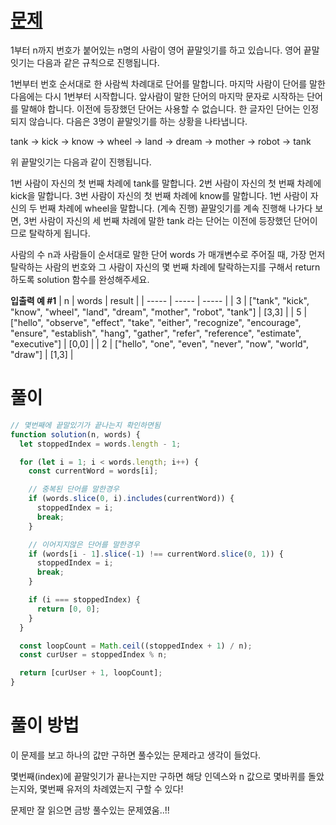 # [문제](https://school.programmers.co.kr/learn/courses/30/lessons/12981)

1부터 n까지 번호가 붙어있는 n명의 사람이 영어 끝말잇기를 하고 있습니다. 영어 끝말잇기는 다음과 같은 규칙으로 진행됩니다.

1번부터 번호 순서대로 한 사람씩 차례대로 단어를 말합니다.
마지막 사람이 단어를 말한 다음에는 다시 1번부터 시작합니다.
앞사람이 말한 단어의 마지막 문자로 시작하는 단어를 말해야 합니다.
이전에 등장했던 단어는 사용할 수 없습니다.
한 글자인 단어는 인정되지 않습니다.
다음은 3명이 끝말잇기를 하는 상황을 나타냅니다.

tank → kick → know → wheel → land → dream → mother → robot → tank

위 끝말잇기는 다음과 같이 진행됩니다.

1번 사람이 자신의 첫 번째 차례에 tank를 말합니다.
2번 사람이 자신의 첫 번째 차례에 kick을 말합니다.
3번 사람이 자신의 첫 번째 차례에 know를 말합니다.
1번 사람이 자신의 두 번째 차례에 wheel을 말합니다.
(계속 진행)
끝말잇기를 계속 진행해 나가다 보면, 3번 사람이 자신의 세 번째 차례에 말한 tank 라는 단어는 이전에 등장했던 단어이므로 탈락하게 됩니다.

사람의 수 n과 사람들이 순서대로 말한 단어 words 가 매개변수로 주어질 때, 가장 먼저 탈락하는 사람의 번호와 그 사람이 자신의 몇 번째 차례에 탈락하는지를 구해서 return 하도록 solution 함수를 완성해주세요.

**입출력 예 #1**
| n | words | result |
| ----- | ----- | ----- |
| 3 | ["tank", "kick", "know", "wheel", "land", "dream", "mother", "robot", "tank"] | [3,3] |
| 5 | ["hello", "observe", "effect", "take", "either", "recognize", "encourage", "ensure", "establish", "hang", "gather", "refer", "reference", "estimate", "executive"] | [0,0] |
| 2 | ["hello", "one", "even", "never", "now", "world", "draw"] | [1,3] |

# 풀이

```javascript
// 몇번째에 끝말있기가 끝나는지 확인하면됨
function solution(n, words) {
  let stoppedIndex = words.length - 1;

  for (let i = 1; i < words.length; i++) {
    const currentWord = words[i];

    // 중복된 단어를 말한경우
    if (words.slice(0, i).includes(currentWord)) {
      stoppedIndex = i;
      break;
    }

    // 이어지지않은 단어를 말한경우
    if (words[i - 1].slice(-1) !== currentWord.slice(0, 1)) {
      stoppedIndex = i;
      break;
    }

    if (i === stoppedIndex) {
      return [0, 0];
    }
  }

  const loopCount = Math.ceil((stoppedIndex + 1) / n);
  const curUser = stoppedIndex % n;

  return [curUser + 1, loopCount];
}
```

# 풀이 방법

이 문제를 보고 하나의 값만 구하면 풀수있는 문제라고 생각이 들었다.

몇번째(index)에 끝말잇기가 끝나는지만 구하면 해당 인덱스와 n 값으로 몇바퀴를 돌았는지와, 몇번째 유저의 차례였는지 구할 수 있다!

문제만 잘 읽으면 금방 풀수있는 문제였움..!!
